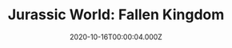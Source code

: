 ---
title: "Jurassic World: Fallen Kingdom"
year: 2018
date: 2020-10-16T00:00:04.000Z
permalink: /almanac/movies/2020-10-16-jurassic-world-fallen-kingdom/index.html
link: https://letterboxd.com/rknightuk/film/jurassic-world-fallen-kingdom/2/
rating: 2
tmdbid: 351286
---